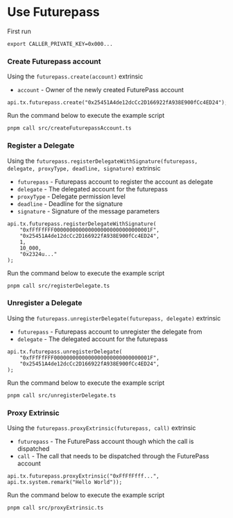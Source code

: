 # Use Futurepass

First run

```
export CALLER_PRIVATE_KEY=0x000...
```

### Create Futurepass account

Using the `futurepass.create(account)` extrinsic

- `account` - Owner of the newly created FuturePass account

```
api.tx.futurepass.create("0x25451A4de12dcCc2D166922fA938E900fCc4ED24");
```

Run the command below to execute the example script

```
pnpm call src/createFuturepassAccount.ts
```

### Register a Delegate

Using the `futurepass.registerDelegateWithSignature(futurepass, delegate, proxyType, deadline, signature)` extrinsic

- `futurepass` - Futurepass account to register the account as delegate
- `delegate` - The delegated account for the futurepass
- `proxyType` - Delegate permission level
- `deadline` - Deadline for the signature
- `signature` - Signature of the message parameters

```
api.tx.futurepass.registerDelegateWithSignature(
    "0xfFfFfFFF0000000000000000000000000000001F",
    "0x25451A4de12dcCc2D166922fA938E900fCc4ED24",
    1,
    10_000,
    "0x2324u..."
);
```

Run the command below to execute the example script

```
pnpm call src/registerDelegate.ts
```

### Unregister a Delegate

Using the `futurepass.unregisterDelegate(futurepass, delegate)` extrinsic

- `futurepass` - Futurepass account to unregister the delegate from
- `delegate` - The delegated account for the futurepass

```
api.tx.futurepass.unregisterDelegate(
    "0xfFfFfFFF0000000000000000000000000000001F",
    "0x25451A4de12dcCc2D166922fA938E900fCc4ED24",
);
```

Run the command below to execute the example script

```
pnpm call src/unregisterDelegate.ts
```

### Proxy Extrinsic

Using the `futurepass.proxyExtrinsic(futurepass, call)` extrinsic

- `futurepass` - The FuturePass account though which the call is dispatched
- `call` - The call that needs to be dispatched through the FuturePass account

```
api.tx.futurepass.proxyExtrinsic("0xFfFfFfff...", api.tx.system.remark("Hello World"));
```

Run the command below to execute the example script

```
pnpm call src/proxyExtrinsic.ts
```
